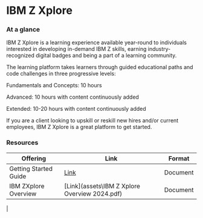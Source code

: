 # IBM Z Xplore 

### At a glance 

IBM Z Xplore is a learning experience available year-round to individuals interested in developing in-demand IBM Z skills, earning industry-recognized digital badges and being a part of a learning community.

The learning platform takes learners through guided educational paths and code challenges in three progressive levels:

Fundamentals and Concepts: 10 hours

Advanced: 10 hours with content continuously added

Extended: 10-20 hours with content continuously added

If you are a client looking to upskill or reskill new hires and/or current employees, IBM Z Xplore is a great platform to get started.

### Resources

| Offering    | Link | Format |
| -------- | ------- | ------- |
| Getting Started Guide | [Link](assets\gettingstarted_zxplore.pdf) | Document |
| IBM ZXplore Overview| [Link](assets\IBM Z Xplore Overview 2024.pdf) | Document |
|

